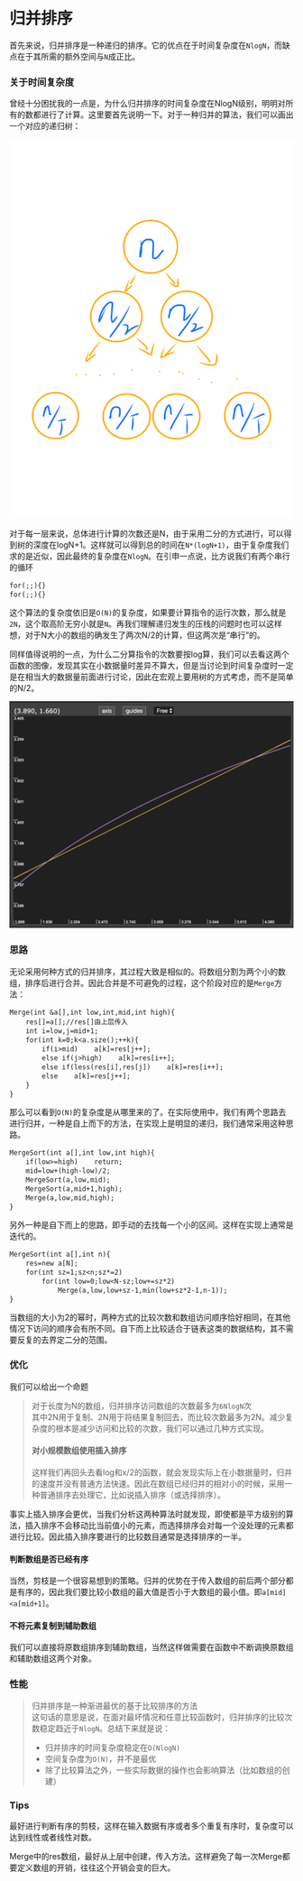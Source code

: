 # 归并排序

首先来说，归并排序是一种递归的排序。它的优点在于时间复杂度在`NlogN`，而缺点在于其所需的额外空间与`N`成正比。

### 关于时间复杂度

曾经十分困扰我的一点是，为什么归并排序的时间复杂度在NlogN级别，明明对所有的数都进行了计算。这里要首先说明一下。对于一种归并的算法，我们可以画出一个对应的递归树：

![](../../.gitbook/assets/wu-biao-ti-.png)

对于每一层来说，总体进行计算的次数还是N，由于采用二分的方式进行，可以得到树的深度在logN+1。这样就可以得到总的时间在`N*(logN+1)`，由于复杂度我们求的是近似，因此最终的复杂度在`NlogN`。在引申一点说，比方说我们有两个串行的循环

```text
for(;;){}
for(;;){}
```

这个算法的复杂度依旧是`O(N)`的复杂度，如果要计算指令的运行次数，那么就是`2N`，这个取高阶无穷小就是`N`。再我们理解递归发生的压栈的问题时也可以这样想，对于N大小的数组的确发生了两次N/2的计算，但这两次是“串行”的。

同样值得说明的一点，为什么二分算指令的次数要按log算，我们可以去看这两个函数的图像，发现其实在小数据量时差异不算大，但是当讨论到时间复杂度时一定是在相当大的数据量前面进行讨论，因此在宏观上要用树的方式考虑，而不是简单的N/2。

![](../../.gitbook/assets/jie-ping-20200330-xia-wu-12.00.43.png)

### 思路

无论采用何种方式的归并排序，其过程大致是相似的。将数组分割为两个小的数组，排序后进行合并。因此合并是不可避免的过程，这个阶段对应的是`Merge`方法：

```text
Merge(int &a[],int low,int,mid,int high){
    res[]=a[];//res[]由上层传入
    int i=low,j=mid+1;
    for(int k=0;k<a.size();++k){
        if(i>mid)    a[k]=res[j++];
        else if(j>high)    a[k]=res[i++];
        else if(less(res[i],res[j])    a[k]=res[i++];
        else    a[k]=res[j++];
    }
}
```

那么可以看到`O(N)`的复杂度是从哪里来的了。在实际使用中，我们有两个思路去进行归并，一种是自上而下的方法，在实现上是明显的递归，我们通常采用这种思路。

```text
MergeSort(int a[],int low,int high){
    if(low>=high)    return;
    mid=low+(high-low)/2;
    MergeSort(a,low,mid);
    MergeSort(a,mid+1,high);
    Merge(a,low,mid,high);
}
```

另外一种是自下而上的思路，即手动的去找每一个小的区间。这样在实现上通常是迭代的。

```text
MergeSort(int a[],int n){
    res=new a[N];
    for(int sz=1;sz<n;sz*=2)
        for(int low=0;low<N-sz;low+=sz*2)
            Merge(a,low,low+sz-1,min(low+sz*2-1,n-1));
}
```

当数组的大小为2的幂时，两种方式的比较次数和数组访问顺序恰好相同，在其他情况下访问的顺序会有所不同。自下而上比较适合于链表这类的数据结构，其不需要反复的去界定二分的范围。

### 优化

我们可以给出一个命题

> 对于长度为N的数组，归并排序访问数组的次数最多为`6NlogN`次  
> 其中2N用于复制、2N用于将结果复制回去，而比较次数最多为2N。减少复杂度的根本是减少访问和比较的次数，我们可以通过几种方式实现。
>
> #### 对小规模数组使用插入排序
>
> 这样我们再回头去看log和x/2的函数，就会发现实际上在小数据量时，归并的速度并没有普通方法快速。因此在数组已经归并的相对小的时候，采用一种普通排序去处理它，比如说插入排序（或选择排序）。

事实上插入排序会更优，当我们分析这两种算法时就发现，即使都是平方级别的算法，插入排序不会移动比当前值小的元素，而选择排序会对每一个没处理的元素都进行比较。因此插入排序要进行的比较数目通常是选择排序的一半。

#### 判断数组是否已经有序

当然，剪枝是一个很容易想到的策略。归并的优势在于传入数组的前后两个部分都是有序的，因此我们要比较小数组的最大值是否小于大数组的最小值。即`a[mid]<a[mid+1]`。

#### 不将元素复制到辅助数组

我们可以直接将原数组排序到辅助数组，当然这样做需要在函数中不断调换原数组和辅助数组这两个对象。

### 性能

> 归并排序是一种渐进最优的基于比较排序的方法  
> 这句话的意思是说，在面对最坏情况和任意比较函数时，归并排序的比较次数稳定趋近于`NlogN`。总结下来就是说：
>
> * 归并排序的时间复杂度稳定在`O(NlogN)`
> * 空间复杂度为`O(N)`，并不是最优
> * 除了比较算法之外，一些实际数据的操作也会影响算法（比如数组的创建）

### Tips

最好进行判断有序的剪枝，这样在输入数据有序或者多个重复有序时，复杂度可以达到线性或者线性对数。

Merge中的res数组，最好从上层中创建，传入方法。这样避免了每一次Merge都要定义数组的开销，往往这个开销会变的巨大。

